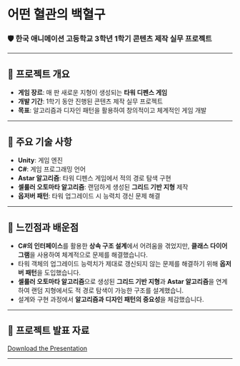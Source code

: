 # 어떤 혈관의 백혈구

### 🛡️ 한국 애니메이션 고등학교 3학년 1학기 콘텐츠 제작 실무 프로젝트

---

## 📌 프로젝트 개요
- **게임 장르**: 매 판 새로운 지형이 생성되는 **타워 디펜스 게임**
- **개발 기간**: 1학기 동안 진행된 콘텐츠 제작 실무 프로젝트
- **목표**: 알고리즘과 디자인 패턴을 활용하여 창의적이고 체계적인 게임 개발

---

## 🔑 주요 기술 사항
- **Unity**: 게임 엔진
- **C#**: 게임 프로그래밍 언어
- **Astar 알고리즘**: 타워 디펜스 게임에서 적의 경로 탐색 구현
- **셀룰러 오토마타 알고리즘**: 랜덤하게 생성된 **그리드 기반 지형** 제작
- **옵저버 패턴**: 타워 업그레이드 시 능력치 갱신 문제 해결

---

## 🤔 느낀점과 배운점
- **C#의 인터페이스**를 활용한 **상속 구조 설계**에서 어려움을 겪었지만, **클래스 다이어그램**을 사용하여 체계적으로 문제를 해결했습니다.
- 타워 객체의 업그레이드 능력치가 제대로 갱신되지 않는 문제를 해결하기 위해 **옵저버 패턴**을 도입했습니다.
- **셀룰러 오토마타 알고리즘**으로 생성된 **그리드 기반 지형**과 **Astar 알고리즘**을 연계하여 랜덤 지형에서도 적 경로 탐색이 가능한 구조를 설계했습니.
- 설계와 구현 과정에서 **알고리즘과 디자인 패턴의 중요성**을 체감했습니다.

---

## 📄 프로젝트 발표 자료
[Download the Presentation](https://drive.google.com/uc?id=1BVJMNl9b_EALrI1KjviKOuDzYAB5BWKi&export=download)

---
